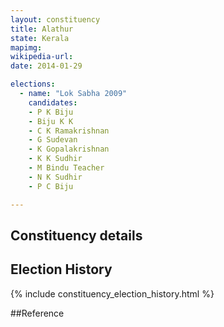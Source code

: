 ```yaml
---
layout: constituency
title: Alathur
state: Kerala
mapimg: 
wikipedia-url: 
date: 2014-01-29

elections: 
  - name: "Lok Sabha 2009"
    candidates: 
    - P K Biju 
    - Biju K K 
    - C K Ramakrishnan 
    - G Sudevan 
    - K Gopalakrishnan 
    - K K Sudhir 
    - M Bindu Teacher 
    - N K Sudhir 
    - P C Biju 

---
```

## Constituency details


## Election History
{% include constituency_election_history.html %}

##Reference
